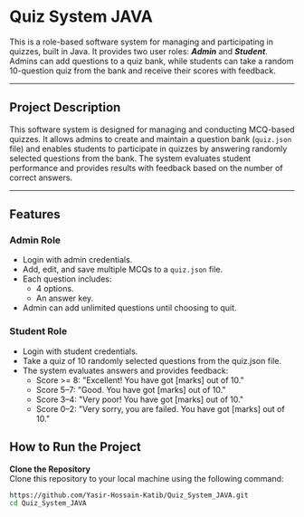 # Quiz System JAVA

This is a role-based software system for managing and participating in quizzes, built in Java. It provides two user roles: ***Admin*** and ***Student***. Admins can add questions to a quiz bank, while students can take a random 10-question quiz from the bank and receive their scores with feedback.

---

## Project Description

This software system is designed for managing and conducting MCQ-based quizzes. It allows admins to create and maintain a question bank (`quiz.json` file) and enables students to participate in quizzes by answering randomly selected questions from the bank. The system evaluates student performance and provides results with feedback based on the number of correct answers.

---

## Features

### Admin Role
- Login with admin credentials.
- Add, edit, and save multiple MCQs to a `quiz.json` file.
- Each question includes:
  - 4 options.
  - An answer key.
- Admin can add unlimited questions until choosing to quit.

### Student Role
- Login with student credentials.
- Take a quiz of 10 randomly selected questions from the quiz.json file.
- The system evaluates answers and provides feedback:
    - Score >= 8: "Excellent! You have got [marks] out of 10."
    - Score 5–7: "Good. You have got [marks] out of 10."
    - Score 3–4: "Very poor! You have got [marks] out of 10."
    - Score 0–2: "Very sorry, you are failed. You have got [marks] out of 10."
 
## How to Run the Project
 **Clone the Repository**  
   Clone this repository to your local machine using the following command:  
   ```bash
   https://github.com/Yasir-Hossain-Katib/Quiz_System_JAVA.git
   cd Quiz_System_JAVA

